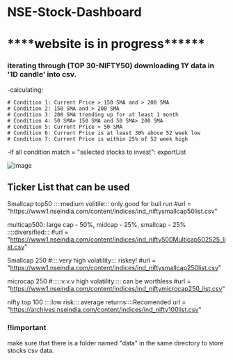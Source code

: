 # NSE-Stock-Dashboard
<h1>****website is in progress******</h1>
<h3>iterating through (TOP 30-NIFTY50) downloading 1Y data in '1D candle' into csv.</h3>

-calculating:

	# Condition 1: Current Price > 150 SMA and > 200 SMA
	# Condition 2: 150 SMA and > 200 SMA
	# Condition 3: 200 SMA trending up for at least 1 month
	# Condition 4: 50 SMA> 150 SMA and 50 SMA> 200 SMA
	# Condition 5: Current Price > 50 SMA
	# Condition 6: Current Price is at least 30% above 52 week low
	# Condition 7: Current Price is within 25% of 52 week high

<p>-if all condition match = "selected stocks to invest": exportList</p>


![image](https://user-images.githubusercontent.com/65719349/185805148-6a1de0c1-f105-4af5-8ef1-abbc8f635a01.png)


<h2>Ticker List that can be used</h2>
<p>
Smallcap  top50 ::::medium volitile::: only good for bull run
#url = "https://www1.nseindia.com/content/indices/ind_niftysmallcap50list.csv"

multicap500: large cap - 50%, midcap - 25%, smallcap - 25% ::::diversified::: 
#url = "https://www1.nseindia.com/content/indices/ind_nifty500Multicap502525_list.csv"

Smallcap 250 #::::very high volatility::: riskey!
#url = "https://www1.nseindia.com/content/indices/ind_niftysmallcap250list.csv"

microcap 250 #:::::v.v.v high volatility:::: can be worthless
#url = "https://www1.nseindia.com/content/indices/ind_niftymicrocap250_list.csv"

nifty top 100 ::::low risk::: average returns::::Recomended
url = "https://archives.nseindia.com/content/indices/ind_nifty100list.csv"
</p>


<h3>!!important</h3>
make sure that there is a folder named "data" in the same directory to store stocks csv data.